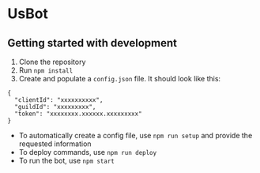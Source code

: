 # UsBot
## Getting started with development
1. Clone the repository
1. Run `npm install`
1. Create and populate a `config.json` file. It should look like this:
  ```
  {
    "clientId": "xxxxxxxxxx",
    "guildId": "xxxxxxxxx",
    "token": "xxxxxxxx.xxxxxx.xxxxxxxxx"
  }
  ```
* To automatically create a config file, use `npm run setup` and provide the requested information
* To deploy commands, use `npm run deploy`
* To run the bot, use `npm start`
